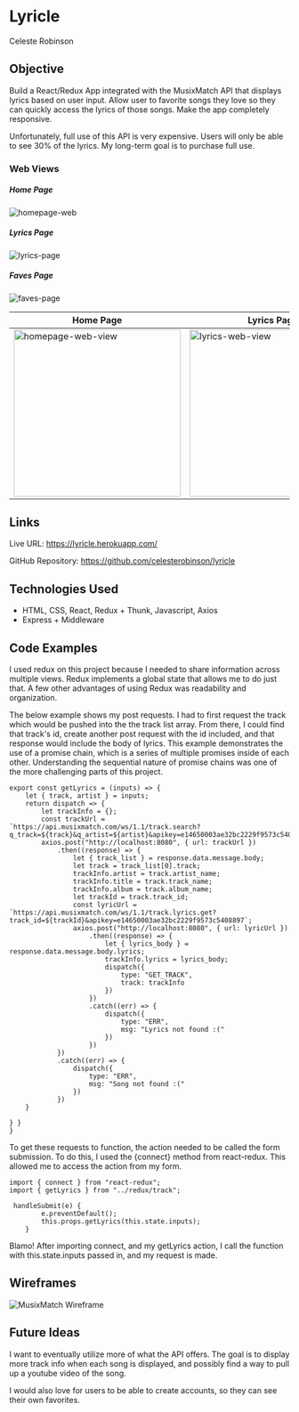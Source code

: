 # Lyricle

Celeste Robinson

## Objective

Build a React/Redux App integrated with the MusixMatch API that displays lyrics based on user input. Allow user to favorite songs they love so they can quickly access the lyrics of those songs. Make the app completely responsive.

Unfortunately, full use of this API is very expensive. Users will only be able to see 30% of the lyrics. My long-term goal is to purchase full use.

### Web Views 
##### Home Page
![homepage-web](screenshots/homepage-web-view.png)
##### Lyrics Page
![lyrics-page](screenshots/lyrics-web-view.png)
##### Faves Page
![faves-page](screenshots/faves-web-view.png)


Home Page | Lyrics Page | Faves Page
--- | --- | ---
<img alt="homepage-web-view" src="screenshots/homepage-mobile-view.png" width="300" height="auto"> | <img alt="lyrics-web-view" src="screenshots/lyrics-mobile-view.png" width="300" height="auto"> | <img alt="faves-web-view" src="screenshots/faves-mobile-view.png" width="300" height="auto">

## Links

Live URL: https://lyricle.herokuapp.com/

GitHub Repository: https://github.com/celesterobinson/lyricle

## Technologies Used
* HTML, CSS, React, Redux + Thunk, Javascript, Axios
* Express + Middleware

## Code Examples

I used redux on this project because I needed to share information across multiple views. Redux implements a global state that allows me to do just that. A few other advantages of using Redux was readability and organization.

The below example shows my post requests. I had to first request the track which would be pushed into the the track list array. From there, I could find that track's id, create another post request with the id included, and that response would include the body of lyrics. This example demonstrates the use of a promise chain, which is a series of multiple promises inside of each other. Understanding the sequential nature of promise chains was one of the more challenging parts of this project.

```
export const getLyrics = (inputs) => {
    let { track, artist } = inputs;
    return dispatch => {
        let trackInfo = {};
        const trackUrl = `https://api.musixmatch.com/ws/1.1/track.search?q_track=${track}&q_artist=${artist}&apikey=e14650003ae32bc2229f9573c5408897`;
        axios.post("http://localhost:8080", { url: trackUrl })
            .then((response) => {
                let { track_list } = response.data.message.body;
                let track = track_list[0].track;
                trackInfo.artist = track.artist_name;
                trackInfo.title = track.track_name;
                trackInfo.album = track.album_name;
                let trackId = track.track_id;
                const lyricUrl = `https://api.musixmatch.com/ws/1.1/track.lyrics.get?track_id=${trackId}&apikey=e14650003ae32bc2229f9573c5408897`;
                axios.post("http://localhost:8080", { url: lyricUrl })
                    .then((response) => {
                        let { lyrics_body } = response.data.message.body.lyrics;
                        trackInfo.lyrics = lyrics_body;
                        dispatch({
                            type: "GET_TRACK",
                            track: trackInfo
                        })
                    })
                    .catch((err) => {
                        dispatch({
                            type: "ERR",
                            msg: "Lyrics not found :("
                        })
                    })
            })
            .catch((err) => {
                dispatch({
                    type: "ERR",
                    msg: "Song not found :("
                })
            })
    }

} }
}
```

To get these requests to function, the action needed to be called the form submission. To do this, I used the {connect} method from react-redux. This allowed me to access the action from my form.

```
import { connect } from "react-redux";
import { getLyrics } from "../redux/track";
```

```
 handleSubmit(e) {
        e.preventDefault();
        this.props.getLyrics(this.state.inputs);
    }
```

Blamo! After importing connect, and my getLyrics action, I call the function with this.state.inputs passed in, and my request is made.

## Wireframes
![MusixMatch Wireframe](wireframe/musixmatch-wireframe.png)
## Future Ideas

I want to eventually utilize more of what the API offers. The goal is to display more track info when each song is displayed, and possibly find a way to pull up a youtube video of the song.

I would also love for users to be able to create accounts, so they can see their own favorites.

